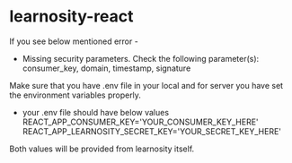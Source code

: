 # learnosity-react

If you see below mentioned error -

- Missing security parameters. Check the following parameter(s): consumer_key, domain, timestamp, signature

Make sure that you have .env file in your local and for server you have set the environment variables properly.

- your .env file should have below values
  REACT_APP_CONSUMER_KEY='YOUR_CONSUMER_KEY_HERE'
  REACT_APP_LEARNOSITY_SECRET_KEY='YOUR_SECRET_KEY_HERE'

Both values will be provided from learnosity itself.
